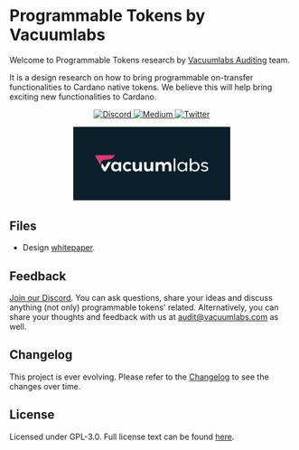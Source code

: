 # Programmable Tokens by Vacuumlabs

Welcome to Programmable Tokens research by [Vacuumlabs Auditing](https://vacuumlabs.com/blockchain/smart-contract-auditing/) team.

It is a design research on how to bring programmable on-transfer functionalities to Cardano native tokens. We believe this will help bring exciting new functionalities to Cardano.

<p align="center">
  <a href="https://discord.gg/5XVW2MUdWu">
    <img alt="Discord" src="https://img.shields.io/badge/Join%20us%20on-Discord-blue?logo=discord">
  </a>
  <a href="https://medium.com/@vacuumlabs_auditing">
    <img alt="Medium" src="https://img.shields.io/badge/Read%20our%20blogs-on%20Medium-blue?logo=medium">
  </a>
  <a href="https://twitter.com/vacuumlabs">
    <img alt="Twitter" src="https://img.shields.io/badge/Follow-@vacuumlabs-blue?logo=x">
  </a>
</p>

<p align="center">
  <img src="images/vacuumlabs_logo.png" alt="Vacuumlabs" width="55%">
</p>

## Files

* Design [whitepaper](./whitepaper.pdf).

## Feedback

[Join our Discord](https://discord.gg/5XVW2MUdWu). You can ask questions, share
your ideas and discuss anything (not only) programmable tokens' related. Alternatively,
you can share your thoughts and feedback with us at audit@vacuumlabs.com as
well.

## Changelog

This project is ever evolving. Please refer to the [Changelog](./CHANGELOG.md) to see the changes over time.

## License

Licensed under GPL-3.0. Full license text can be found [here](./LICENSE).
